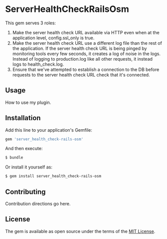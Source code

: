 # ServerHealthCheckRailsOsm

This gem serves 3 roles:

1. Make the server health check URL available via HTTP even when at the application level, config.ssl_only is true.
2. Make the server health check URL use a different log file than the rest of the application.
   If the server health check URL is being pinged by monitoring tools every few seconds, it creates a log of noise
   in the logs.  Instead of logging to production.log like all other requests, it instead logs to health_check.log.
3. Ensure that we've attempted to establish a connection to the DB before requests to the server health check URL
   check that it's connected.

## Usage
How to use my plugin.

## Installation
Add this line to your application's Gemfile:

```ruby
gem 'server_health_check-rails-osm'
```

And then execute:
```bash
$ bundle
```

Or install it yourself as:
```bash
$ gem install server_health_check-rails-osm
```

## Contributing
Contribution directions go here.

## License
The gem is available as open source under the terms of the [MIT License](http://opensource.org/licenses/MIT).
